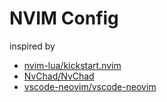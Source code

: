 # NVIM Config

inspired by
- [nvim-lua/kickstart.nvim](https://github.com/nvim-lua/kickstart.nvim)
- [NvChad/NvChad](https://github.com/NvChad/NvChad)
- [vscode-neovim/vscode-neovim](https://github.com/vscode-neovim/vscode-neovim)